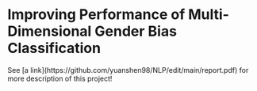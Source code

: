 <h1>Improving Performance of Multi-Dimensional Gender Bias Classification</h1>
See [a link](https://github.com/yuanshen98/NLP/edit/main/report.pdf) for more description of this project!
